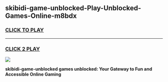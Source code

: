 
## skibidi-game-unblocked-Play-Unblocked-Games-Online-m8bdx
<h3>
<a href="https://premium76.site?title=skibidi-game-unblocked&ref=24A">CLICK TO PLAY</a></h3>
<hr>

<h3>
<a href="https://premium76.site?title=skibidi-game-unblocked&ref=24A">CLICK 2 PLAY</a>
  
</h3>

<a href="https://premium76.site?title=skibidi-game-unblocked&ref=24A"><img src="https://clearcache.store/games.png"></a>


**skibidi-game-unblocked games unblocked: Your Gateway to Fun and Accessible Online Gaming**
